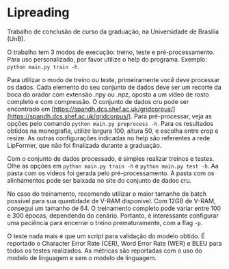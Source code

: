 # Lipreading

Trabalho de conclusão de curso da graduação, na Universidade de Brasília (UnB).

O trabalho tem 3 modos de execução: treino, teste e pré-processamento. Para uso personalizado, por favor utilize o help do programa. Exemplo: `python main.py train -h`.

Para utilizar o modo de treino ou teste, primeiramente você deve processar os dados. Cada elemento do seu conjunto de dados deve ser um recorte da boca do orador com extensão .npy ou .npz, oposto a um vídeo de rosto completo e com compressão. O conjunto de dados cru pode ser encontrado em [https://spandh.dcs.shef.ac.uk/gridcorpus/](https://spandh.dcs.shef.ac.uk/gridcorpus/). Para pré-processar, veja as opções pelo comando `python main.py preprocess -h`. Para os resultados obtidos na monografia, utilize largura 100, altura 50, e escolha entre crop e resize. As outras configurações indicadas no help são referentes a rede LipFormer, que não foi finalizada durante a graduação.

Com o conjunto de dados processado, é simples realizar treinos e testes. Olhe as opções em `python main.py train -h` e `python main.py test -h`. Aa pasta com os vídeos foi gerada pelo pré-processamento. A pasta com os alinhamentos pode ser baixada no site do conjunto de dados cru.

No caso do treinamento, recomendo utilizar o maior tamanho de batch possível para sua quantidade de V-RAM disponível. Com 12GB de V-RAM, consegui um tamanho de 64. O treinamento completo pode variar entre 100 e 300 épocas, dependendo do cenário. Portanto, é interessante configurar uma paciência para encerrar o treino prematuramente, com a flag `-p`.

O teste nada mais é que um script para validação do modelo obtido. É reportado o Character Error Rate (CER), Word Error Rate (WER) e BLEU para todos os testes realizados. As métricas são reportadas com o uso do modelo de linguagem e sem o modelo de linguagem.
